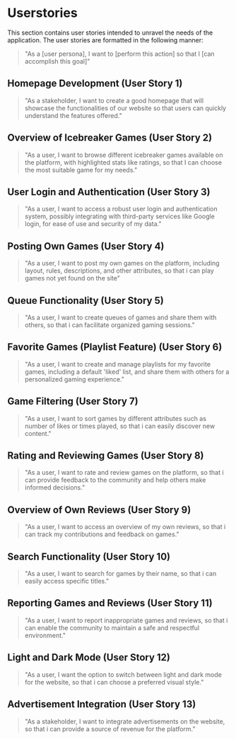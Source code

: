 # Userstories

This section contains user stories intended to unravel the needs of the application. The user stories are formatted in the following manner:

> "As a [user persona], I want to [perform this action] so that I [can accomplish this goal]"
> <br>

## Homepage Development (User Story 1)

> "As a stakeholder, I want to create a good homepage that will showcase the functionalities of our website so that users can quickly understand the features offered."

## Overview of Icebreaker Games (User Story 2)

> "As a user, I want to browse different icebreaker games available on the platform, with highlighted stats like ratings, so that I can choose the most suitable game for my needs."

## User Login and Authentication (User Story 3)

> "As a user, I want to access a robust user login and authentication system, possibly integrating with third-party services like Google login, for ease of use and security of my data."

## Posting Own Games (User Story 4)

> "As a user, I want to post my own games on the platform, including layout, rules, descriptions, and other attributes, so that i can play games not yet found on the site"

## Queue Functionality (User Story 5)

> "As a user, I want to create queues of games and share them with others, so that i can facilitate organized gaming sessions."

## Favorite Games (Playlist Feature) (User Story 6)

> "As a user, I want to create and manage playlists for my favorite games, including a default 'liked' list, and share them with others for a personalized gaming experience."

## Game Filtering (User Story 7)

> "As a user, I want to sort games by different attributes such as number of likes or times played, so that i can easily discover new content."

## Rating and Reviewing Games (User Story 8)

> "As a user, I want to rate and review games on the platform, so that i can provide feedback to the community and help others make informed decisions."

## Overview of Own Reviews (User Story 9)

> "As a user, I want to access an overview of my own reviews, so that i can track my contributions and feedback on games."

## Search Functionality (User Story 10)

> "As a user, I want to search for games by their name, so that i can easily access specific titles."

## Reporting Games and Reviews (User Story 11)

> "As a user, I want to report inappropriate games and reviews, so that i can enable the community to maintain a safe and respectful environment."

## Light and Dark Mode (User Story 12)

> "As a user, I want the option to switch between light and dark mode for the website, so that i can choose a preferred visual style."

## Advertisement Integration (User Story 13)

> "As a stakeholder, I want to integrate advertisements on the website, so that i can provide a source of revenue for the platform."


